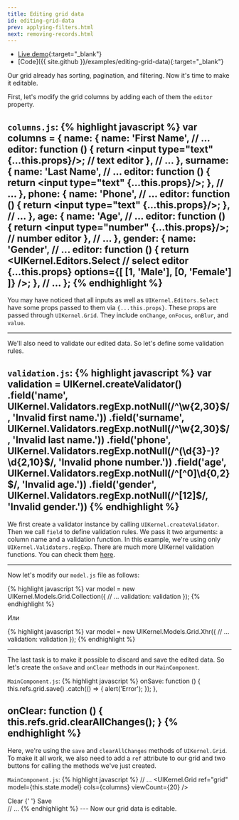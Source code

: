 ```yaml
---
title: Editing grid data
id: editing-grid-data
prev: applying-filters.html
next: removing-records.html
---
```

* [Live demo](/examples/editing-grid-data/){:target="_blank"}
* [Code]({{ site.github }}/examples/editing-grid-data){:target="_blank"}

Our grid already has sorting, pagination, and filtering. Now it's time to make it editable.

First, let's modify the grid columns by adding each of them the `editor` property.

`columns.js`:
{% highlight javascript %}
var columns = {
  name: {
    name: 'First Name',
    // ...
    editor: function () {
      return <input type="text" {...this.props}/>; // text editor
    },
    // ...
  },
  surname: {
    name: 'Last Name',
    // ...
    editor: function () {
      return <input type="text" {...this.props}/>;
    },
    // ...
  },
  phone: {
    name: 'Phone',
    // ...
    editor: function () {
      return <input type="text" {...this.props}/>;
    },
    // ...
  },
  age: {
    name: 'Age',
    // ...
    editor: function () {
      return <input type="number" {...this.props}/>; // number editor
    },
    // ...
  },
  gender: {
    name: 'Gender',
    // ...
    editor: function () {
      return <UIKernel.Editors.Select // select editor
        {...this.props}
        options={[
          [1, 'Male'],
          [0, 'Female']
        ]}
      />;
    },
    // ...
};
{% endhighlight %}
---
You may have noticed that all inputs as well as `UIKernel.Editors.Select` have some props passed to them via `{...this.props}`.
These props are passed through `UIKernel.Grid`. They include `onChange`, `onFocus`, `onBlur`, and `value`.

---
We'll also need to validate our edited data. So let's define some validation rules.

`validation.js`:
{% highlight javascript %}
var validation = UIKernel.createValidator()
  .field('name', UIKernel.Validators.regExp.notNull(/^\w{2,30}$/, 'Invalid first name.'))
  .field('surname', UIKernel.Validators.regExp.notNull(/^\w{2,30}$/, 'Invalid last name.'))
  .field('phone', UIKernel.Validators.regExp.notNull(/^(\d{3}-)?\d{2,10}$/, 'Invalid phone number.'))
  .field('age', UIKernel.Validators.regExp.notNull(/^[^0]\d{0,2}$/, 'Invalid age.'))
  .field('gender', UIKernel.Validators.regExp.notNull(/^[12]$/, 'Invalid gender.'))
{% endhighlight %}
---
We first create a validator instance by calling `UIKernel.createValidator`.
Then we call `field` to define validation rules. We pass it two arguments: a column name and a validation function.
In this example, we're using only `UIKernel.Validators.regExp`. There are much more UIKernel validation functions.
You can check them [here](validator.html).

---

Now let's modify our `model.js` file as follows:

{% highlight javascript %}
var model = new UIKernel.Models.Grid.Collection({
  // ...
  validation: validation
});
{% endhighlight %}

Или

{% highlight javascript %}
var model = new UIKernel.Models.Grid.Xhr({
  // ...
  validation: validation
});
{% endhighlight %}

---

The last task is to make it possible to discard and save the edited data. So let's create the `onSave` and `onClear` methods in our `MainComponent`.

`MainComponent.js`:
{% highlight javascript %}
onSave: function () {
    this.refs.grid.save()
      .catch(() => {
        alert('Error');
      });
  },

onClear: function () {
  this.refs.grid.clearAllChanges();
}
{% endhighlight %}
---
Here, we're using the `save` and `clearAllChanges` methods of `UIKernel.Grid`. To make it all work, we also need to add a `ref` attribute to our grid
and two buttons for calling the methods we've just created.

`MainComponent.js`:
{% highlight javascript %}
// ...
<UIKernel.Grid
  ref="grid"
  model={this.state.model}
  cols={columns}
  viewCount={20}
/>
<div className="panel-footer">
  <a className="btn btn-success" onClick={this.onClear}>Clear</a>
  {' '}
  <a className="btn btn-primary" onClick={this.onSave}>Save</a>
</div>
// ...
{% endhighlight %}
---
Now our grid data is editable.
